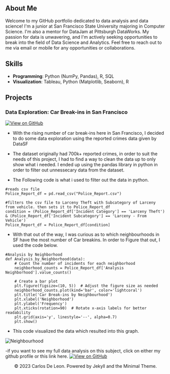 ## About Me

Welcome to my GitHub portfolio dedicated to data analysis and data science! I'm a junior at San Francisco State University majoring in Computer Science. I'm also a mentor for DataJam at Pittsburgh DataWorks. My passion for data is unwavering, and I'm actively seeking opportunities to break into the field of Data Science and Analytics. Feel free to reach out to me via email or mobile for any opportunities or collaborations.

## Skills
- **Programming**: Python (NumPy, Pandas), R, SQL
- **Visualization**: Tableau, Python (Matplotlib, Seaborn), R

## Projects

### Data Exploration: Car Break-ins in San Francisco
[![View on GitHub](https://img.shields.io/badge/GitHub-View_on_GitHub-blue?logo=GitHub)](https://github.com/cmeddata/sf-car-breakins-analysis/blob/main/README.md)

- With the rising number of car break-ins here in San Francisco, I decided to do some data exploration using the reported crimes data given by DataSF
  
- The dataset originally had 700k+ reported crimes, in order to suit the needs of this project, I had to find a way to clean the data up to only show what i needed. I ended up using the pandas library in python in order to filter out unnessecary data from the dataset.
  
- The Following code is what i used to filter out the data in python.
```break
#reads csv file
Police_Report_df = pd.read_csv("Police_Report.csv")

#filters the csv file to Larceny Theft with Subcategory of Larceny from vehicle. then sets it to Police_Report_df
condition = (Police_Report_df['Incident Category'] == 'Larceny Theft') & (Police_Report_df['Incident Subcategory'] == 'Larceny - From Vehicle')
Police_Report_df = Police_Report_df[condition]
```

- With that out of the way, I was curious as to which neighbourhoods in SF have the most number of Car breakins. In order to Figure that out, I used the code below.

```break
#Analysis by Neighborhood
def Analysis_by_Neighborhood(data):
    # Count the number of incidents for each neighborhood
    neighborhood_counts = Police_Report_df['Analysis Neighborhood'].value_counts()

    # Create a bar plot
    plt.figure(figsize=(10, 5))  # Adjust the figure size as needed
    neighborhood_counts.plot(kind='bar', color='lightcoral')
    plt.title('Car Break-ins by Neighbourhood')
    plt.xlabel('Neighborhood')
    plt.ylabel('Frequency')
    plt.xticks(rotation=90)  # Rotate x-axis labels for better readability
    plt.grid(axis='y', linestyle='--', alpha=0.7)
    plt.show()
```

- This code visualized the data which resulted into this graph.

 ![Neighbourhood](https://github.com/cmeddata/cmeddata.github.io/assets/124543750/2b34a2f0-846d-42be-bf8a-e1fd25908f86)

-if you want to see my full data analysis on this subject, click on either my github profile or this link here. [![View on GitHub](https://img.shields.io/badge/GitHub-View_on_GitHub-blue?logo=GitHub)](https://github.com/cmeddata/sf-car-breakins-analysis/blob/main/README.md)





<center>© 2023 Carlos De Leon. Powered by Jekyll and the Minimal Theme.</center>

